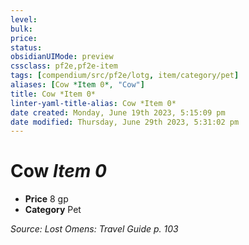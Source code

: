 ```yaml
---
level:
bulk:
price:
status:
obsidianUIMode: preview
cssclass: pf2e,pf2e-item
tags: [compendium/src/pf2e/lotg, item/category/pet]
aliases: [Cow *Item 0*, "Cow"]
title: Cow *Item 0*
linter-yaml-title-alias: Cow *Item 0*
date created: Monday, June 19th 2023, 5:15:09 pm
date modified: Thursday, June 29th 2023, 5:31:02 pm
---
```


# Cow *Item 0*

- **Price** 8 gp
- **Category** Pet

*Source: Lost Omens: Travel Guide p. 103*
